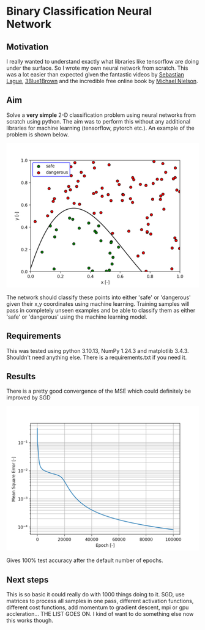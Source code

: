 # Binary Classification Neural Network

## Motivation

I really wanted to understand exactly what libraries like tensorflow are doing under the surface. So I wrote my own neural network from scratch. This was a lot easier than expected given the fantastic videos by [Sebastian Lague](https://www.youtube.com/watch?v=hfMk-kjRv4c&t=2249s), [3Blue1Brown](https://www.youtube.com/watch?v=aircAruvnKk&list=PLZHQObOWTQDNU6R1_67000Dx_ZCJB-3pi) and the incredible free online book by [Michael Nielson](http://neuralnetworksanddeeplearning.com).


## Aim

Solve a **very simple** 2-D classification problem using neural networks from scratch using python. The aim was to perform this without any additional libraries for machine learning (tensorflow, pytorch etc.). An example of the problem is shown below.

<img src="figs/problem.png" alt="Alt text" width="600"/>

The network should classify these points into either 'safe' or 'dangerous' given their x,y coordinates using machine learning. Training samples will pass in completely unseen examples and be able to classify them as either 'safe' or 'dangerous' using the machine learning model.

## Requirements

This was tested using python 3.10.13, NumPy 1.24.3 and matplotlib 3.4.3. Shouldn't need anything else. There is a requirements.txt if you need it.

## Results

There is a pretty good convergence of the MSE which could definitely be improved by SGD

<img src="figs/mse.png" alt="Alt text" width="600"/>

Gives 100% test accuracy after the default number of epochs.

## Next steps

This is so basic it could really do with 1000 things doing to it. SGD, use matrices to process all samples in one pass, different activation functions, different cost functions, add momentum to gradient descent, mpi or gpu accleration... THE LIST GOES ON. I kind of want to do something else now this works though.

